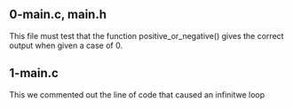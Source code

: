 ## 0-main.c, main.h
This file must test that the function positive_or_negative() gives the correct output when given a case of 0.

## 1-main.c
This we commented out the line of code that caused an infinitwe loop
